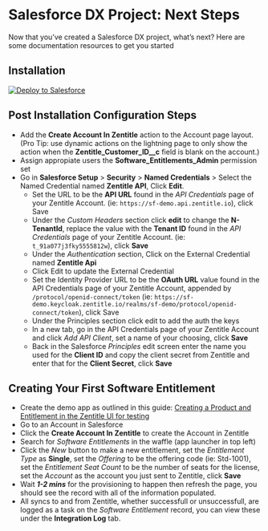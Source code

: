 
# Salesforce DX Project: Next Steps

Now that you’ve created a Salesforce DX project, what’s next? Here are some documentation resources to get you started

## Installation 
<a href="https://githubsfdeploy.herokuapp.com?owner=Nalpeiron&repo=salesforce-integration&ref=main">
  <img alt="Deploy to Salesforce"
       src="https://raw.githubusercontent.com/afawcett/githubsfdeploy/master/deploy.png">
</a>

## Post Installation Configuration Steps

* Add the **Create Account In Zentitle** action to the Account page layout. (Pro Tip: use dynamic actions on the lightning page to only show the action when the **Zentitle_Customer_ID__c** field is blank on the account.)
* Assign appropiate users the **Software_Entitlements_Admin** permission set
* Go in **Salesforce Setup** > **Security** > **Named Credentials** > Select the Named Credential named **Zentitle API**, Click **Edit**.
  * Set the URL to be the **API URL** found in the *API Credentials* page of your Zentitle Account. (ie: `https://sf-demo.api.zentitle.io`), click Save
  * Under the *Custom Headers* section click **edit** to change the **N-TenantId**, replace the value with the **Tenant ID** found in the *API Credentials* page of your Zentitle Account. (ie: `t_91a077j3fky5555812w`), click **Save**
  * Under the *Authentication* section, Click on the External Credential named **Zentitle Api**
  * Click Edit to update the External Credential
  * Set the Identity Provider URL to be the **OAuth URL** value found in the API Credentials page of your Zentitle Account, appended by `/protocol/openid-connect/token` (ie: `https://sf-demo.keycloak.zentitle.io/realms/sf-demo/protocol/openid-connect/token`), click Save
  * Under the Principles section click edit to add the auth the keys
  * In a new tab, go in the API Credentials page of your Zentitle Account and click *Add API Client*, set a name of your choosing, click **Save**
  * Back in the Salesforce *Principles* edit screen enter the name you used for the **Client ID** and copy the client secret from Zentitle and enter that for the **Client Secret**, click **Save**

## Creating Your First Software Entitlement

* Create the demo app as outlined in this guide: [Creating a Product and Entitlement in the Zentitle UI for testing](https://docs.zentitle.io/developers/no-code-test-application/creating-a-product-and-entitlement/ "Named link title")
* Go to an Account in Salesforce
* Click the **Create Account In Zentitle** to create the Account in Zentitle
* Search for *Software Entitlements* in the waffle (app launcher in top left)
* Click the *New* button to make a new entitlement, set the *Entitlement Type* as **Single**, set the *Offering* to be the offering code (ie: Std-1001), set the *Entitlement Seat Count* to be the number of seats for the license, set the *Account* as the account you just sent to Zentitle, click **Save**
* Wait ***1-2 mins*** for the provisioning to happen then refresh the page, you should see the record with all of the information populated.
* All syncs to and from Zentitle, whether successfull or unsuccessfull, are logged as a task on the *Software Entitlement* record, you can view these under the **Integration Log** tab.
